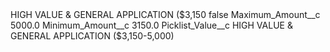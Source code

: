 <?xml version="1.0" encoding="UTF-8"?>
<CustomMetadata xmlns="http://soap.sforce.com/2006/04/metadata" xmlns:xsi="http://www.w3.org/2001/XMLSchema-instance" xmlns:xsd="http://www.w3.org/2001/XMLSchema">
    <label>HIGH VALUE &amp; GENERAL APPLICATION ($3,150</label>
    <protected>false</protected>
    <values>
        <field>Maximum_Amount__c</field>
        <value xsi:type="xsd:double">5000.0</value>
    </values>
    <values>
        <field>Minimum_Amount__c</field>
        <value xsi:type="xsd:double">3150.0</value>
    </values>
    <values>
        <field>Picklist_Value__c</field>
        <value xsi:type="xsd:string">HIGH VALUE &amp; GENERAL APPLICATION ($3,150-5,000)</value>
    </values>
</CustomMetadata>

